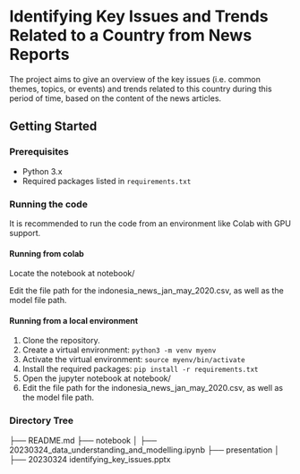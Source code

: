 # Identifying Key Issues and Trends Related to a Country from News Reports

The project aims to give an overview of the key issues (i.e. common themes, topics, or events) and trends related to this country during this period of time, based on the content of the news articles.

## Getting Started

### Prerequisites

* Python 3.x
* Required packages listed in `requirements.txt`

### Running the code

It is recommended to run the code from an environment like Colab with GPU support.

#### Running from colab

Locate the notebook at notebook/

Edit the file path for the indonesia_news_jan_may_2020.csv, as well as the model file path.

#### Running from a local environment

1. Clone the repository.
2. Create a virtual environment: `python3 -m venv myenv`
3. Activate the virtual environment: `source myenv/bin/activate`
4. Install the required packages: `pip install -r requirements.txt`
5. Open the jupyter notebook at notebook/
6. Edit the file path for the indonesia_news_jan_may_2020.csv, as well as the model file path.


### Directory Tree
├── README.md
├── notebook
│ ├── 20230324_data_understanding_and_modelling.ipynb
├── presentation
│ ├── 20230324 identifying_key_issues.pptx
